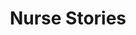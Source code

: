 ---
title: "Nurse Stories"
permalink: /nurse-stories/
layout: collection
toc: true
toc_stiky: true
---